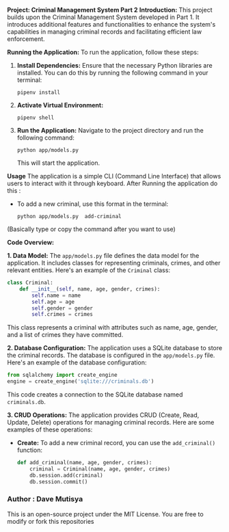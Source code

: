 **Project: Criminal Management System Part 2**
**Introduction:**
This project builds upon the Criminal Management System developed in Part 1. It introduces additional features and functionalities to enhance the system's capabilities in managing criminal records and facilitating efficient law enforcement.

**Running the Application:**
To run the application, follow these steps:

1. **Install Dependencies:**
   Ensure that the necessary Python libraries are installed. You can do this by running the following command in your terminal:
   ```
   pipenv install
   ```
2. **Activate Virtual Environment:**
   ```
   pipenv shell
   ```

3. **Run the Application:**
   Navigate to the project directory and run the following command:
   ```
   python app/models.py
   ```
   This will start the application.

**Usage**
The application is a simple CLI (Command Line Interface) that allows users to interact with it through keyboard.
After Running the application do this :
- To add a new criminal, use this format in the terminal:
   ```
   python app/models.py  add-criminal
   ```
(Basically type or copy the command after you want to use)


**Code Overview:**

**1. Data Model:**
   The `app/models.py` file defines the data model for the application. It includes classes for representing criminals, crimes, and other relevant entities. Here's an example of the `Criminal` class:
   ```python
   class Criminal:
       def __init__(self, name, age, gender, crimes):
           self.name = name
           self.age = age
           self.gender = gender
           self.crimes = crimes
   ```
   This class represents a criminal with attributes such as name, age, gender, and a list of crimes they have committed.

**2. Database Configuration:**
   The application uses a SQLite database to store the criminal records. The database is configured in the `app/models.py` file. Here's an example of the database configuration:
   ```python
   from sqlalchemy import create_engine
   engine = create_engine('sqlite:///criminals.db')
   ```
   This code creates a connection to the SQLite database named `criminals.db`.

**3. CRUD Operations:**
   The application provides CRUD (Create, Read, Update, Delete) operations for managing criminal records. Here are some examples of these operations:
   - **Create:** To add a new criminal record, you can use the `add_criminal()` function:
     ```python
     def add_criminal(name, age, gender, crimes):
         criminal = Criminal(name, age, gender, crimes)
         db.session.add(criminal)
         db.session.commit()
     ```

### Author : Dave Mutisya
This is an open-source project under the MIT License. You are free to modify or fork this repositories
